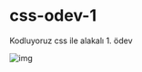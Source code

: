# css-odev-1

 Kodluyoruz css ile alakalı 1. ödev

![img](https://raw.githubusercontent.com/Kodluyoruz/taskforce/main/css/odev1/figures/webpage.gif)

